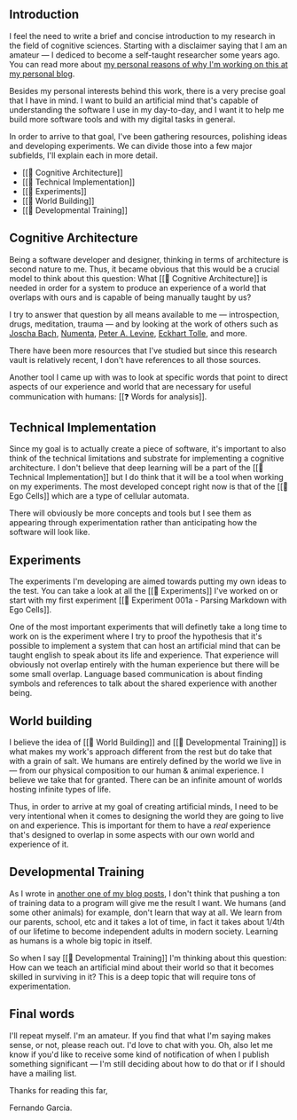## Introduction

I feel the need to write a brief and concise introduction to my research in the field of cognitive sciences. Starting with a disclaimer saying that I am an amateur — I dediced to become a self-taught researcher some years ago. You can read more about [my personal reasons of why I'm working on this at my personal blog](https://fernando.works/journal/why-i-want-to-build-artificial-minds/).

Besides my personal interests behind this work, there is a very precise goal that I have in mind. I want to build an artificial mind that's capable of understanding the software I use in my day-to-day, and I want it to help me build more software tools and with my digital tasks in general.

In order to arrive to that goal, I've been gathering resources, polishing ideas and developing experiments. We can divide those into a few major subfields, I'll explain each in more detail.

* [[📝 Cognitive Architecture]]
* [[📝 Technical Implementation]]
* [[📝 Experiments]]
* [[📝 World Building]]
* [[📝 Developmental Training]]


## Cognitive Architecture

Being a software developer and designer, thinking in terms of architecture is second nature to me. Thus, it became obvious that this would be a crucial model to think about this question: What [[📝 Cognitive Architecture]] is needed in order for a system to produce an experience of a world that overlaps with ours and is capable of being manually taught by us?

I try to answer that question by all means available to me — introspection, drugs, meditation, trauma — and by looking at the work of others such as [Joscha Bach](https://bach.ai/), [Numenta](https://numenta.com/), [Peter A. Levine](https://www.amazon.com.mx/Waking-Tiger-Healing-Trauma-Levine/dp/155643233X/ref=asc_df_155643233X/?tag=gledskshopmx-20&linkCode=df0&hvadid=316063958581&hvpos=&hvnetw=g&hvrand=1899490032187024382&hvpone=&hvptwo=&hvqmt=&hvdev=c&hvdvcmdl=&hvlocint=&hvlocphy=1010079&hvtargid=pla-436402731263&psc=1), [Eckhart Tolle](https://en.wikipedia.org/wiki/Eckhart_Tolle), and more.

There have been more resources that I've studied but since this research vault is relatively recent, I don't have references to all those sources.

Another tool I came up with was to look at specific words that point to direct aspects of our experience and world that are necessary for useful communication with humans: [[❓ Words for analysis]].


## Technical Implementation

Since my goal is to actually create a piece of software, it's important to also think of the technical limitations and substrate for implementing a cognitive architecture. I don't believe that deep learning will be a part of the [[📝 Technical Implementation]] but I do think that it will be a tool when working on my experiments. The most developed concept right now is that of the [[📝 Ego Cells]] which are a type of cellular automata.

There will obviously be more concepts and tools but I see them as appearing through experimentation rather than anticipating how the software will look like.


## Experiments

The experiments I'm developing are aimed towards putting my own ideas to the test. You can take a look at all the [[📝 Experiments]] I've worked on or start with my first experiment [[🔬 Experiment 001a - Parsing Markdown with Ego Cells]].

One of the most important experiments that will definetly take a long time to work on is the experiment where I try to proof the hypothesis that it's possible to implement a system that can host an artificial mind that can be taught english to speak about its life and experience. That experience will obviously not overlap entirely with the human experience but there will be some small overlap. Language based communication is about finding symbols and references to talk about the shared experience with another being.


## World building

I believe the idea of [[📝 World Building]] and [[📝 Developmental Training]] is what makes my work's approach different from the rest but do take that with a grain of salt. We humans are entirely defined by the world we live in — from our physical composition to our human & animal experience. I believe we take that for granted. There can be an infinite amount of worlds hosting infinite types of life.

Thus, in order to arrive at my goal of creating artificial minds, I need to be very intentional when it comes to designing the world they are going to live on and experience. This is important for them to have a _real_ experience that's designed to overlap in some aspects with our own world and experience of it.


## Developmental Training

As I wrote in [another one of my blog posts](https://fernando.works/journal/the-problem-with-ai/), I don't think that pushing a ton of training data to a program will give me the result I want. We humans (and some other animals) for example, don't learn that way at all. We learn from our parents, school, etc and it takes a lot of time, in fact it takes about 1/4th of our lifetime to become independent adults in modern society. Learning as humans is a whole big topic in itself.

So when I say [[📝 Developmental Training]] I'm thinking about this question: How can we teach an artificial mind about their world so that it becomes skilled in surviving in it? This is a deep topic that will require tons of experimentation.


## Final words

I'll repeat myself. I'm an amateur. If you find that what I'm saying makes sense, or not, please reach out. I'd love to chat with you. Oh, also let me know if you'd like to receive some kind of notification of when I publish something significant — I'm still deciding about how to do that or if I should have a mailing list.

Thanks for reading this far,

Fernando Garcia.